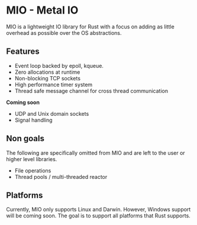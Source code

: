 # MIO - Metal IO

MIO is a lightweight IO library for Rust with a focus on adding as
little overhead as possible over the OS abstractions.

## Features

* Event loop backed by epoll, kqueue.
* Zero allocations at runtime
* Non-blocking TCP sockets
* High performance timer system
* Thread safe message channel for cross thread communication

__Coming soon__

* UDP and Unix domain sockets
* Signal handling

## Non goals

The following are specifically omitted from MIO and are left to the user
or higher level libraries.

* File operations
* Thread pools / multi-threaded reactor

## Platforms

Currently, MIO only supports Linux and Darwin. However, Windows support
will be coming soon. The goal is to support all platforms that Rust
supports.
